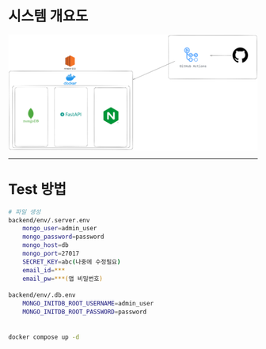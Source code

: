 # 시스템 개요도

![](./img/system.png)


---

# Test 방법

```sh
# 파일 생성
backend/env/.server.env
    mongo_user=admin_user
    mongo_password=password
    mongo_host=db
    mongo_port=27017
    SECRET_KEY=abc(나중에 수정필요)
    email_id=***
    email_pw=***(앱 비밀번호)

backend/env/.db.env
    MONGO_INITDB_ROOT_USERNAME=admin_user
    MONGO_INITDB_ROOT_PASSWORD=password


docker compose up -d
```
